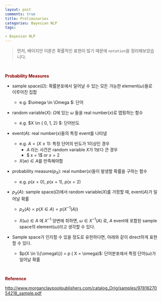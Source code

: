 ```yaml
---
layout: post
comments: true
title: Preliminaries
categories: Bayesian NLP
tags:

- Bayesian NLP
---
```


> 먼저, 베이지안 이론은 확률적인 표현이 많기 때문에 ```notation```을 정리해보았습니다.

<br>

**<span style='color:DarkRed'>Probability Measures</span>**



- sample space($\Omega​$): 확률분포에서 일어날 수 있는 모든 가능한 element($\omega​$)들로 이루어진 집합

  - e.g. $\omega \in \Omega $: 단어

- random variable($X$): $\Omega$에 있는 $\omega$ 들을 real number($x$)로 맵핑하는 함수

  - e.g. $X \in \{ 0, 1, 2\} $: 단어빈도

- event($A$): real number($x$)들의 특정 event를 나타냄

  - e.g. $A = (X \geq  1)$:  특정 단어의 빈도가 1이상인 경우
    - $A$ 라는 사건은 random variable $X$가 1보다 큰 경우
    - $ x = 1​$ or $x=2​$
  - $X(w) \in A​$ 를 만족해야함

- probability measure($p_X​$): real number($x​$)들이 발생할 확률을 구하는 함수

  - e.g. $p(x=0), \ p(x=1),\ p(x=2)​$

- $p_X(A)​$: sample space($\Omega​$)에서 random variable($X​$)를 가정할 때, event($A​$)가 일어날 확률

  - $p_X(A) = p( X \in A) = p(X^{-1}(A))​$

  - $X(\omega) \in A$ 에 $X^{-1}$ 양변에 취하면,  $\omega \in X^{-1}(A)$ 로,  $A$ event에 포함된 sample space의  element($\omega​$)라고 생각할 수 있다.

    

- Sample space가 인지할 수 있을 정도로 유한하다면, 아래와 같이 direct하게 표현할 수 있다.

  - $p(X \in \\{\omega\\}) = p ( X = \omega) ​$: 단어분포에서 특정 단어($\omega​$)가 일어날 확률

<br>

**<span style='color:DarkRed'>Reference</span>**

http://www.morganclaypoolpublishers.com/catalog_Orig/samples/9781627054218_sample.pdf
